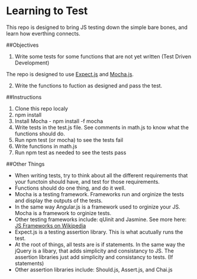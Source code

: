 # Learning to Test
This repo is designed to bring JS testing down the simple bare bones, and learn how everthing connects.

##Objectives
1. Write some tests for some functions that are not yet written (Test Driven Development)

  The repo is designed to use [Expect.js](https://github.com/mjackson/expect) and [Mocha.js](http://mochajs.org/).

2. Write the functions to fuction as designed and pass the test.

##Instructions
1. Clone this repo localy
2. npm install
3. Install Mocha - npm install -f mocha
3. Write tests in the test.js file. See comments in math.js to know what the functions should do.
4. Run npm test (or mocha) to see the tests fail
5. Write functions in math.js
6. Run npm test as needed to see the tests pass

##Other Things
* When writing tests, try to think about all the different requirements that your functoin should have, and test for those requirements.
* Functions should do one thing, and do it well.
* Mocha is a testing framework. Frameworks run and orginize the tests and display the outputs of the tests.
* In the same way Angular.js is a framework used to orginize your JS. Mocha is a framework to orginize tests.
* Other testing frameworks include: qUinit and Jasmine. See more here: [JS Frameworks on Wikipedia](http://en.wikipedia.org/wiki/List_of_unit_testing_frameworks#JavaScript)
* Expect.js is a testing assertion library. This is what acutually runs the test.
* At the root of things, all tests are is if statements. In the same way the jQuery is a libary, that adds simplicity and consistancy to JS. The assertion libraries just add simplicity and consistancy to tests. (If statements)
* Other assertion libraries include: Should.js, Assert.js, and Chai.js

